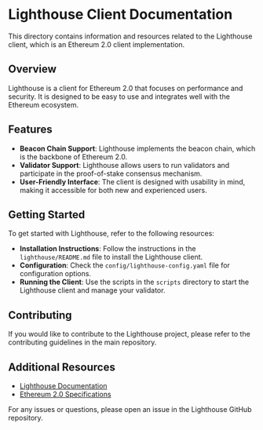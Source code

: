 # Lighthouse Client Documentation

This directory contains information and resources related to the Lighthouse client, which is an Ethereum 2.0 client implementation.

## Overview

Lighthouse is a client for Ethereum 2.0 that focuses on performance and security. It is designed to be easy to use and integrates well with the Ethereum ecosystem.

## Features

- **Beacon Chain Support**: Lighthouse implements the beacon chain, which is the backbone of Ethereum 2.0.
- **Validator Support**: Lighthouse allows users to run validators and participate in the proof-of-stake consensus mechanism.
- **User-Friendly Interface**: The client is designed with usability in mind, making it accessible for both new and experienced users.

## Getting Started

To get started with Lighthouse, refer to the following resources:

- **Installation Instructions**: Follow the instructions in the `lighthouse/README.md` file to install the Lighthouse client.
- **Configuration**: Check the `config/lighthouse-config.yaml` file for configuration options.
- **Running the Client**: Use the scripts in the `scripts` directory to start the Lighthouse client and manage your validator.

## Contributing

If you would like to contribute to the Lighthouse project, please refer to the contributing guidelines in the main repository.

## Additional Resources

- [Lighthouse Documentation](https://lighthouse-book.sigmaprime.io/)
- [Ethereum 2.0 Specifications](https://github.com/ethereum/eth2.0-specs)

For any issues or questions, please open an issue in the Lighthouse GitHub repository.